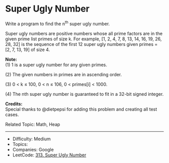 # Super Ugly Number

Write a program to find the n<sup>th</sup> super ugly number.

Super ugly numbers are positive numbers whose all prime factors are in the given prime list primes of size k. For example, [1, 2, 4, 7, 8, 13, 14, 16, 19, 26, 28, 32] is the sequence of the first 12 super ugly numbers given primes = [2, 7, 13, 19] of size 4.

**Note:**  
(1) 1 is a super ugly number for any given primes.

(2) The given numbers in primes are in ascending order.

(3) 0 < k ≤ 100, 0 < n ≤ 106, 0 < primes[i] < 1000.

(4) The nth super ugly number is guaranteed to fit in a 32-bit signed integer.

**Credits:**  
Special thanks to @dietpepsi for adding this problem and creating all test cases.

Related Topic: Math, Heap

---

* Difficulty: Medium
* Topics: 
* Companies: Google
* LeetCode: [313. Super Ugly Number](https://leetcode.com/problems/super-ugly-number/description/)
